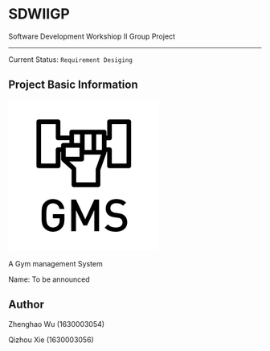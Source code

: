 # SDWIIGP
Software Development Workshiop II Group Project
***


Current Status: `Requirement Desiging`

## Project Basic Information
![GMS Black Icon](design/img/logo_t_black.png)

A Gym management System

Name: To be announced

## Author

Zhenghao Wu (1630003054)

Qizhou Xie (1630003056)
